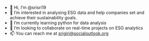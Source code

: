 - 👋 Hi, I’m @srisri19
- 👀 I’m interested in analysing ESG data and help companies set and achieve their sustainability goals.
- 🌱 I’m currently learning python for data analysis
- 💞️ I’m looking to collaborate on real-time projects on ESG analytics
- 📫 You can reach me at srigiri@socialoutlook.org

<!---
srisri19/srisri19 is a ✨ special ✨ repository because its `README.md` (this file) appears on your GitHub profile.
You can click the Preview link to take a look at your changes.
--->
